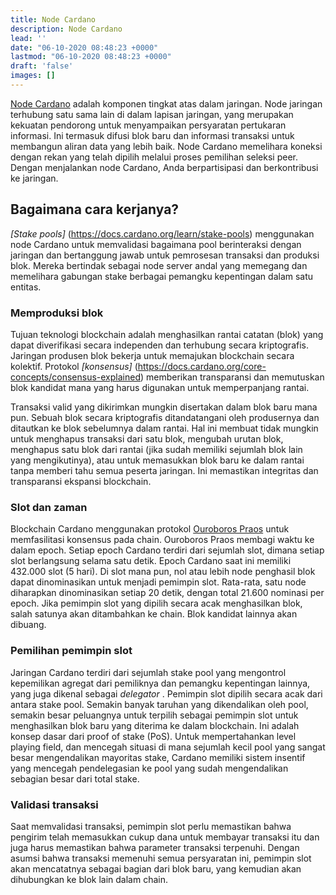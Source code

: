 ```yaml
---
title: Node Cardano
description: Node Cardano
lead: ''
date: "06-10-2020 08:48:23 +0000"
lastmod: "06-10-2020 08:48:23 +0000"
draft: 'false'
images: []
---
```


[Node Cardano](https://docs.cardano.org/cardano-components/cardano-node) adalah komponen tingkat atas dalam jaringan. Node jaringan terhubung satu sama lain di dalam lapisan jaringan, yang merupakan kekuatan pendorong untuk menyampaikan persyaratan pertukaran informasi. Ini termasuk difusi blok baru dan informasi transaksi untuk membangun aliran data yang lebih baik. Node Cardano memelihara koneksi dengan rekan yang telah dipilih melalui proses pemilihan seleksi peer. Dengan menjalankan node Cardano, Anda berpartisipasi dan berkontribusi ke jaringan.

## Bagaimana cara kerjanya?

*[Stake pools]* (https://docs.cardano.org/learn/stake-pools) menggunakan node Cardano untuk memvalidasi bagaimana pool berinteraksi dengan jaringan dan bertanggung jawab untuk pemrosesan transaksi dan produksi blok. Mereka bertindak sebagai node server andal yang memegang dan memelihara gabungan stake berbagai pemangku kepentingan dalam satu entitas.

### Memproduksi blok

Tujuan teknologi blockchain adalah menghasilkan rantai catatan (blok) yang dapat diverifikasi secara independen dan terhubung secara kriptografis. Jaringan produsen blok bekerja untuk memajukan blockchain secara kolektif. Protokol *[konsensus]* (https://docs.cardano.org/core-concepts/consensus-explained) memberikan transparansi dan memutuskan blok kandidat mana yang harus digunakan untuk memperpanjang rantai.

Transaksi valid yang dikirimkan mungkin disertakan dalam blok baru mana pun. Sebuah blok secara kriptografis ditandatangani oleh produsernya dan ditautkan ke blok sebelumnya dalam rantai. Hal ini membuat tidak mungkin untuk menghapus transaksi dari satu blok, mengubah urutan blok, menghapus satu blok dari rantai (jika sudah memiliki sejumlah blok lain yang mengikutinya), atau untuk memasukkan blok baru ke dalam rantai tanpa memberi tahu semua peserta jaringan. Ini memastikan integritas dan transparansi ekspansi blockchain.

### Slot dan zaman

Blockchain Cardano menggunakan protokol [Ouroboros Praos](https://eprint.iacr.org/2017/573.pdf) untuk memfasilitasi konsensus pada chain. Ouroboros Praos membagi waktu ke dalam epoch. Setiap epoch Cardano terdiri dari sejumlah slot, dimana setiap slot berlangsung selama satu detik. Epoch Cardano saat ini memiliki 432.000 slot (5 hari). Di slot mana pun, nol atau lebih node penghasil blok dapat dinominasikan untuk menjadi pemimpin slot. Rata-rata, satu node diharapkan dinominasikan setiap 20 detik, dengan total 21.600 nominasi per epoch. Jika pemimpin slot yang dipilih secara acak menghasilkan blok, salah satunya akan ditambahkan ke chain. Blok kandidat lainnya akan dibuang.

### Pemilihan pemimpin slot

Jaringan Cardano terdiri dari sejumlah stake pool yang mengontrol kepemilikan agregat dari pemiliknya dan pemangku kepentingan lainnya, yang juga dikenal sebagai *delegator* . Pemimpin slot dipilih secara acak dari antara stake pool. Semakin banyak taruhan yang dikendalikan oleh pool, semakin besar peluangnya untuk terpilih sebagai pemimpin slot untuk menghasilkan blok baru yang diterima ke dalam blockchain. Ini adalah konsep dasar dari proof of stake (PoS). Untuk mempertahankan level playing field, dan mencegah situasi di mana sejumlah kecil pool yang sangat besar mengendalikan mayoritas stake, Cardano memiliki sistem insentif yang mencegah pendelegasian ke pool yang sudah mengendalikan sebagian besar dari total stake.

### Validasi transaksi

Saat memvalidasi transaksi, pemimpin slot perlu memastikan bahwa pengirim telah memasukkan cukup dana untuk membayar transaksi itu dan juga harus memastikan bahwa parameter transaksi terpenuhi. Dengan asumsi bahwa transaksi memenuhi semua persyaratan ini, pemimpin slot akan mencatatnya sebagai bagian dari blok baru, yang kemudian akan dihubungkan ke blok lain dalam chain.
